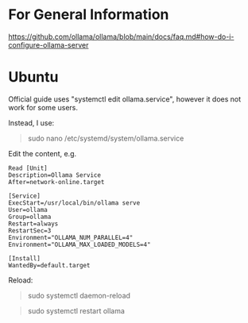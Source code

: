 # For General Information

https://github.com/ollama/ollama/blob/main/docs/faq.md#how-do-i-configure-ollama-server

# Ubuntu

Official guide uses "systemctl edit ollama.service", however it does not work for some users.

Instead, I use:

> sudo nano /etc/systemd/system/ollama.service

Edit the content, e.g.

```
Read [Unit]
Description=Ollama Service
After=network-online.target

[Service]
ExecStart=/usr/local/bin/ollama serve
User=ollama
Group=ollama
Restart=always
RestartSec=3
Environment="OLLAMA_NUM_PARALLEL=4"
Environment="OLLAMA_MAX_LOADED_MODELS=4"

[Install]
WantedBy=default.target
```

Reload:

> sudo systemctl daemon-reload

> sudo systemctl restart ollama
